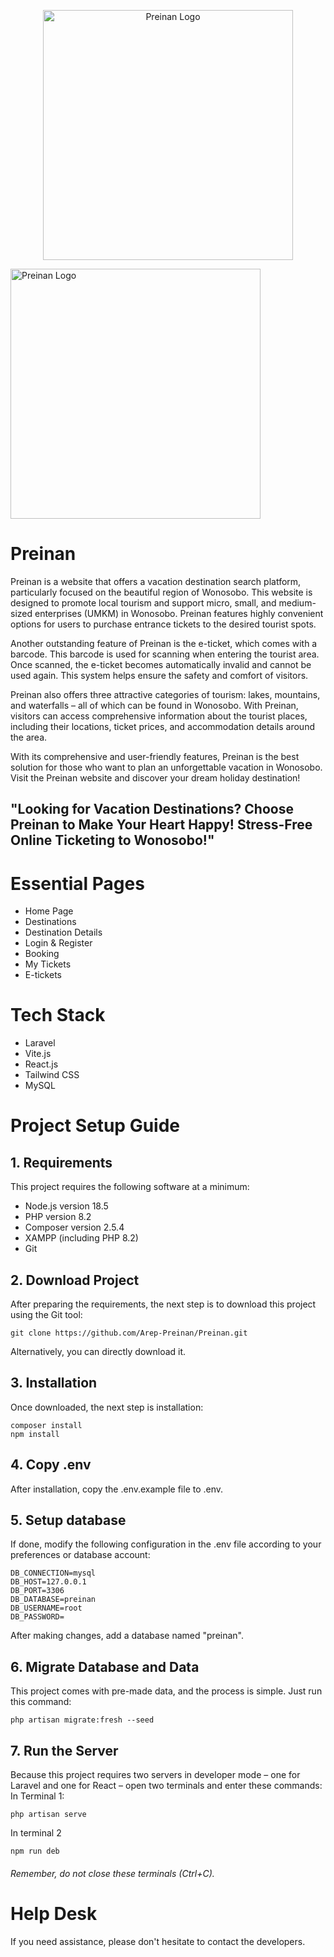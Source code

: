 <p align="center"><a href="https://laravel.com" target="_blank"><img src="http://preinan.xxuz.com/images/preinannotblack.svg" width="400" alt="Preinan Logo"></a></p>

<img src="./fotopreinan.jpg" width="400" alt="Preinan Logo">

# Preinan

Preinan is a website that offers a vacation destination search platform, particularly focused on the beautiful region of Wonosobo. This website is designed to promote local tourism and support micro, small, and medium-sized enterprises (UMKM) in Wonosobo. Preinan features highly convenient options for users to purchase entrance tickets to the desired tourist spots.

Another outstanding feature of Preinan is the e-ticket, which comes with a barcode. This barcode is used for scanning when entering the tourist area. Once scanned, the e-ticket becomes automatically invalid and cannot be used again. This system helps ensure the safety and comfort of visitors.

Preinan also offers three attractive categories of tourism: lakes, mountains, and waterfalls – all of which can be found in Wonosobo. With Preinan, visitors can access comprehensive information about the tourist places, including their locations, ticket prices, and accommodation details around the area.

With its comprehensive and user-friendly features, Preinan is the best solution for those who want to plan an unforgettable vacation in Wonosobo. Visit the Preinan website and discover your dream holiday destination!

## "Looking for Vacation Destinations? Choose Preinan to Make Your Heart Happy! Stress-Free Online Ticketing to Wonosobo!"

# Essential Pages
- Home Page
- Destinations
- Destination Details
- Login & Register
- Booking
- My Tickets
- E-tickets

# Tech Stack 
- Laravel
- Vite.js
- React.js
- Tailwind CSS
- MySQL

# Project Setup Guide

## 1. Requirements
This project requires the following software at a minimum:
- Node.js version 18.5
- PHP version 8.2
- Composer version 2.5.4
- XAMPP (including PHP 8.2)
- Git

## 2. Download Project
After preparing the requirements, the next step is to download this project using the Git tool:
```
git clone https://github.com/Arep-Preinan/Preinan.git
```
Alternatively, you can directly download it.

## 3. Installation
Once downloaded, the next step is installation:
```
composer install
npm install
```

## 4. Copy .env
After installation, copy the .env.example file to .env.

## 5. Setup database
If done, modify the following configuration in the .env file according to your preferences or database account:
```
DB_CONNECTION=mysql
DB_HOST=127.0.0.1
DB_PORT=3306
DB_DATABASE=preinan
DB_USERNAME=root
DB_PASSWORD=
```
After making changes, add a database named "preinan".

## 6. Migrate Database and Data
This project comes with pre-made data, and the process is simple. Just run this command:
```
php artisan migrate:fresh --seed
```

## 7. Run the Server
Because this project requires two servers in developer mode – one for Laravel and one for React – open two terminals and enter these commands:
In Terminal 1:
```
php artisan serve
```
In terminal 2
```
npm run deb
```
###### Remember, do not close these terminals (Ctrl+C).

# Help Desk
If you need assistance, please don't hesitate to contact the developers.
